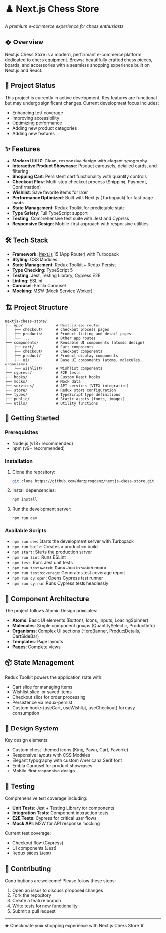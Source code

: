# ♟️ Next.js Chess Store

*A premium e-commerce experience for chess enthusiasts*

## � Overview

Next.js Chess Store is a modern, performant e-commerce platform dedicated to chess equipment. Browse beautifully crafted chess pieces, boards, and accessories with a seamless shopping experience built on Next.js and React.

## 🚧 Project Status

This project is currently in active development. Key features are functional but may undergo significant changes. Current development focus includes:

- Enhancing test coverage
- Improving accessibility
- Optimizing performance
- Adding new product categories
- Adding new features

## ✨ Features

- **Modern UI/UX**: Clean, responsive design with elegant typography
- **Interactive Product Showcase**: Product carousels, detailed cards, and filtering
- **Shopping Cart**: Persistent cart functionality with quantity controls
- **Checkout Flow**: Multi-step checkout process (Shipping, Payment, Confirmation)
- **Wishlist**: Save favorite items for later
- **Performance Optimized**: Built with Next.js (Turbopack) for fast page loads
- **State Management**: Redux Toolkit for predictable state
- **Type Safety**: Full TypeScript support
- **Testing**: Comprehensive test suite with Jest and Cypress
- **Responsive Design**: Mobile-first approach with responsive utilities

## 🛠️ Tech Stack

- **Framework**: [Next.js](https://nextjs.org/) 15 (App Router) with Turbopack
- **Styling**: CSS Modules
- **State Management**: Redux Toolkit + Redux Persist
- **Type Checking**: TypeScript 5
- **Testing**: Jest, Testing Library, Cypress E2E
- **Linting**: ESLint
- **Carousel**: Embla Carousel
- **Mocking**: MSW (Mock Service Worker)

## 🏗️ Project Structure

```
nextjs-chess-store/
├── app/               # Next.js app router
│   ├── checkout/      # Checkout process pages
│   ├── products/      # Product listing and detail pages
│   └── ...            # Other app routes
├── components/        # Reusable UI components (atomic design)
│   ├── cart/          # Cart components
│   ├── checkout/      # Checkout components
│   ├── product/       # Product display components
│   ├── ui/            # Base UI components (atoms, molecules, organisms)
│   └── wishlist/      # Wishlist components
├── cypress/           # E2E tests
├── hooks/             # Custom React hooks
├── mocks/             # Mock data
├── services/          # API services (VTEX integration)
├── store/             # Redux store configuration
├── types/             # TypeScript type definitions
├── public/            # Static assets (fonts, images)
└── utils/             # Utility functions
```

## 🚀 Getting Started

### Prerequisites
- Node.js (v18+ recommended)
- npm (v9+ recommended)

### Installation
1. Clone the repository:
   ```bash
   git clone https://github.com/danzprogdanz/nextjs-chess-store.git
   ```
2. Install dependencies:
   ```bash
   npm install
   ```
3. Run the development server:
   ```bash
   npm run dev
   ```

### Available Scripts
- `npm run dev`: Starts the development server with Turbopack
- `npm run build`: Creates a production build
- `npm start`: Starts the production server
- `npm run lint`: Runs ESLint
- `npm test`: Runs Jest unit tests
- `npm run test:watch`: Runs Jest in watch mode
- `npm run test:coverage`: Generates test coverage report
- `npm run cy:open`: Opens Cypress test runner
- `npm run cy:run`: Runs Cypress tests headlessly

## 🧩 Component Architecture

The project follows Atomic Design principles:

- **Atoms**: Basic UI elements (Buttons, Icons, Inputs, LoadingSpinner)
- **Molecules**: Simple component groups (QuantitySelector, ProductInfo)
- **Organisms**: Complex UI sections (HeroBanner, ProductDetails, CartSideBar)
- **Templates**: Page layouts
- **Pages**: Complete views

## 📦 State Management

Redux Toolkit powers the application state with:
- Cart slice for managing items
- Wishlist slice for saved items
- Checkout slice for order processing
- Persistence via redux-persist
- Custom hooks (useCart, useWishlist, useCheckout) for easy consumption

## 🎨 Design System

Key design elements:
- Custom chess-themed icons (King, Pawn, Cart, Favorite)
- Responsive layouts with CSS Modules
- Elegant typography with custom Americana Serif font
- Embla Carousel for product showcases
- Mobile-first responsive design

## 🧪 Testing

Comprehensive test coverage including:
- **Unit Tests**: Jest + Testing Library for components
- **Integration Tests**: Component interaction tests
- **E2E Tests**: Cypress for critical user flows
- **Mock API**: MSW for API response mocking

Current test coverage:
- Checkout flow (Cypress)
- UI components (Jest)
- Redux slices (Jest)

## 🤝 Contributing

Contributions are welcome! Please follow these steps:
1. Open an issue to discuss proposed changes
2. Fork the repository
3. Create a feature branch
4. Write tests for new functionality
5. Submit a pull request

---

♚ Checkmate your shopping experience with Next.js Chess Store ♛
